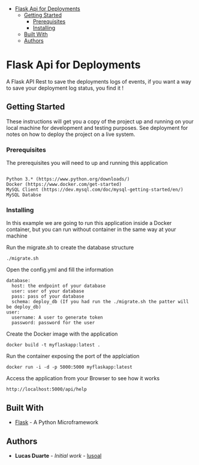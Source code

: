 - [Flask Api for Deployments](#flask-api-for-deployments)
    - [Getting Started](#getting-started)
        - [Prerequisites](#prerequisites)
        - [Installing](#installing)
    - [Built With](#built-with)
    - [Authors](#authors)
  
# Flask Api for Deployments

A Flask API Rest to save the deployments logs of events, if you want a way to save your deployment log status, you find it !

## Getting Started

These instructions will get you a copy of the project up and running on your local machine for development and testing purposes. See deployment for notes on how to deploy the project on a live system.

### Prerequisites

The prerequisites you will need to up and running this application

```

Python 3.* (https://www.python.org/downloads/)
Docker (https://www.docker.com/get-started)
MySQL Client (https://dev.mysql.com/doc/mysql-getting-started/en/)
MySQL Databse

```

### Installing

In this example we are going to run this application inside a Docker container, but you can run without container in the same way at your machine

Run the migrate.sh to create the database structure

```
./migrate.sh
```

Open the config.yml and fill the information

```
database:
  host: the endpoint of your database
  user: user of your database
  pass: pass of your database
  schema: deploy_db (If you had run the ./migrate.sh the patter will be deploy_db)
user:
  username: A user to generate token
  password: password for the user
```

Create the Docker image with the application

```
docker build -t myflaskapp:latest .
```

Run the container exposing the port of the applciation

```
docker run -i -d -p 5000:5000 myflaskapp:latest
```

Access the application from your Browser to see how it works

```
http://localhost:5000/api/help
```

## Built With

* [Flask](http://flask.pocoo.org/docs/1.0/quickstart/) - A Python Microframework

## Authors

* **Lucas Duarte** - *Initial work* - [lusoal](https://github.com/lusoal)

